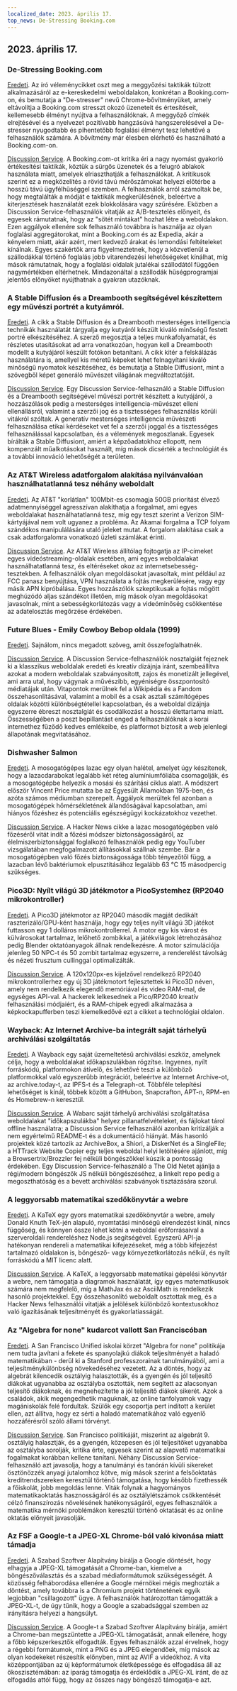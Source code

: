 ```yaml
---
localized_date: 2023. április 17.
top_news: De-Stressing Booking.com
---
```


## 2023. április 17.

### De-Stressing Booking.com

[Eredeti](https://www.alexcharlton.co/projects/booking-com-de-stresser).
Az író véleménycikket oszt meg a meggyőzési taktikák túlzott alkalmazásáról az e-kereskedelmi weboldalakon, konkrétan a Booking.com-on, és bemutatja a "De-stresser" nevű Chrome-bővítményüket, amely eltávolítja a Booking.com stresszt okozó üzeneteit és értesítéseit, kellemesebb élményt nyújtva a felhasználóknak. A meggyőző címkék elrejtésével és a nyelvezet pozitívabb hangzásúvá hangszerelésével a De-stresser nyugodtabb és pihentetőbb foglalási élményt tesz lehetővé a felhasználók számára. A bővítmény már élesben elérhető és használható a Booking.com-on.

[Discussion Service](http://news.ycombinator.com/item?id=35590734).
A Booking.com-ot kritika éri a nagy nyomást gyakorló értékesítési taktikák, köztük a sürgős üzenetek és a felugró ablakok használata miatt, amelyek elriaszthatják a felhasználókat. A kritikusok szerint ez a megközelítés a rövid távú mérőszámokat helyezi előtérbe a hosszú távú ügyfélhűséggel szemben. A felhasználók arról számoltak be, hogy megtalálták a módját e taktikák megkerülésének, beleértve a kiterjesztések használatát ezek blokkolására vagy szűrésére. Eközben a Discussion Service-felhasználók vitatják az A/B-tesztelés előnyeit, és egyesek rámutatnak, hogy az "sötét mintákat" hozhat létre a weboldalakon. Ezen aggályok ellenére sok felhasználó továbbra is használja az olyan foglalási aggregátorokat, mint a Booking.com és az Expedia, akár a kényelem miatt, akár azért, mert kedvező árakat és lemondási feltételeket kínálnak. Egyes szakértők arra figyelmeztetnek, hogy a közvetlenül a szállodákkal történő foglalás jobb vitarendezési lehetőségeket kínálhat, míg mások rámutatnak, hogy a foglalási oldalak jutalékai szállodától függően nagymértékben eltérhetnek. Mindazonáltal a szállodák hűségprogramjai jelentős előnyöket nyújthatnak a gyakran utazóknak.

### A Stable Diffusion és a Dreambooth segítségével készítettem egy művészi portrét a kutyámról.

[Eredeti](https://www.shruggingface.com/blog/how-i-used-stable-diffusion-and-dreambooth-to-create-a-painted-portrait-of-my-dog).
A cikk a Stable Diffusion és a Dreambooth mesterséges intelligencia technikák használatát tárgyalja egy kutyáról készült kiváló minőségű festett portré elkészítéséhez. A szerző megosztja a teljes munkafolyamatát, és részletes utasításokat ad arra vonatkozóan, hogyan kell a Dreambooth modellt a kutyájáról készült fotókon betanítani. A cikk kitér a felskálázás használatára is, amellyel kis méretű képeket lehet felnagyítani kiváló minőségű nyomatok készítéséhez, és bemutatja a Stable Diffusiont, mint a szövegből képet generáló művészet világának megváltoztatóját.

[Discussion Service](http://news.ycombinator.com/item?id=35592847).
Egy Discussion Service-felhasználó a Stable Diffusion és a Dreambooth segítségével művészi portrét készített a kutyájáról, a hozzászólások pedig a mesterséges intelligencia-művészet elleni ellenállásról, valamint a szerzői jog és a tisztességes felhasználás körüli vitákról szóltak. A generatív mesterséges intelligencia művészeti felhasználása etikai kérdéseket vet fel a szerzői joggal és a tisztességes felhasználással kapcsolatban, és a vélemények megoszlanak. Egyesek bírálták a Stable Diffusiont, amiért a képzőadatokhoz ellopott, nem kompenzált műalkotásokat használt, míg mások dicsérték a technológiát és a további innováció lehetőségét a területen.

### Az AT&T Wireless adatforgalom alakítása nyilvánvalóan használhatatlanná tesz néhány weboldalt

[Eredeti](https://adriano.fyi/post/2023/2023-04-16-att-traffic-shaping-makes-websites-unusable/).
Az AT&T "korlátlan" 100Mbit-es csomagja 50GB prioritást élvező adatmennyiséggel agresszívan alakíthatja a forgalmat, ami egyes weboldalakat használhatatlanná tesz, míg egy teszt szerint a Verizon SIM-kártyájával nem volt ugyanez a probléma. Az Akamai forgalma a TCP folyam szándékos manipulálására utaló jeleket mutat. A forgalom alakítása csak a csak adatforgalomra vonatkozó üzleti számlákat érinti.

[Discussion Service](http://news.ycombinator.com/item?id=35592607).
Az AT&T Wireless állítólag fojtogatja az IP-címeket egyes videóstreaming-oldalak esetében, ami egyes weboldalakat használhatatlanná tesz, és eltéréseket okoz az internetsebesség-tesztekben. A felhasználók olyan megoldásokat javasoltak, mint például az FCC panasz benyújtása, VPN használata a fojtás megkerülésére, vagy egy másik APN kipróbálása. Egyes hozzászólók szkeptikusak a fojtás mögött meghúzódó aljas szándékot illetően, míg mások olyan megoldásokat javasolnak, mint a sebességkorlátozás vagy a videóminőség csökkentése az adatelosztás megőrzése érdekében.

### Future Blues - Emily Cowboy Bebop oldala (1999)

[Eredeti](https://futureblues.com/).
Sajnálom, nincs megadott szöveg, amit összefoglalhatnék.

[Discussion Service](http://news.ycombinator.com/item?id=35589124).
A Discussion Service-felhasználók nosztalgiát fejeznek ki a klasszikus weboldalak eredeti és kreatív dizájnja iránt, szembeállítva azokat a modern weboldalak szabványosított, zajos és monetizált jellegével, ami arra utal, hogy vágynak a művészibb, egyéniségre összpontosító médiatájak után. Vitapontok merülnek fel a Wikipédia és a Fandom összehasonlításával, valamint a mobil és a csak asztali számítógépes oldalak közötti különbségtétellel kapcsolatban, és a weboldal dizájnja egyszerre ébreszt nosztalgiát és csodálkozást a hosszú élettartama miatt. Összességében a poszt bepillantást enged a felhasználóknak a korai internethez fűződő kedves emlékeibe, és platformot biztosít a web jelenlegi állapotának megvitatásához.

### Dishwasher Salmon

[Eredeti](https://en.wikipedia.org/wiki/Dishwasher_salmon).
A mosogatógépes lazac egy olyan halétel, amelyet úgy készítenek, hogy a lazacdarabokat legalább két réteg alumíniumfóliába csomagolják, és a mosogatógépbe helyezik a mosási és szárítási ciklus alatt. A módszert először Vincent Price mutatta be az Egyesült Államokban 1975-ben, és azóta számos médiumban szerepelt. Aggályok merültek fel azonban a mosogatógépek hőmérsékletének állandóságával kapcsolatban, ami hiányos főzéshez és potenciális egészségügyi kockázatokhoz vezethet.

[Discussion Service](http://news.ycombinator.com/item?id=35586683).
A Hacker News cikke a lazac mosogatógépben való főzéséről vitát indít a főzési módszer biztonságosságáról, az élelmiszerbiztonsággal foglalkozó felhasználók pedig egy YouTuber vizsgálatában megfogalmazott állításokkal szállnak szembe. Bár a mosogatógépben való főzés biztonságossága több tényezőtől függ, a lazacban lévő baktériumok elpusztításához legalább 63 °C 15 másodpercig szükséges.

### Pico3D: Nyílt világú 3D játékmotor a PicoSystemhez (RP2040 mikrokontroller)

[Eredeti](https://github.com/bernhardstrobl/Pico3D).
A Pico3D játékmotor az RP2040 második magját dedikált raszterizáló/GPU-ként használja, hogy egy teljes nyílt világú 3D játékot futtasson egy 1 dolláros mikrokontrollerrel. A motor egy kis várost és külvárosokat tartalmaz, lelőhető zombikkal, a játékvilágok létrehozásához pedig Blender oktatóanyagok állnak rendelkezésre. A motor szimulációja jelenleg 50 NPC-t és 50 zombit tartalmaz egyszerre, a renderelést távolság és nézeti frusztum cullinggal optimalizálták.

[Discussion Service](http://news.ycombinator.com/item?id=35589172).
A 120x120px-es kijelzővel rendelkező RP2040 mikrokontrollerhez egy új 3D játékmotort fejlesztettek ki Pico3D néven, amely nem rendelkezik elegendő memóriával és video RAM-mal, de egységes API-val. A hackerek lelkesednek a Pico/RP2040 kreatív felhasználási módjaiért, és a RAM-chipek egyedi alkalmazása a képkockapufferben teszi kiemelkedővé ezt a cikket a technológiai oldalon.

### Wayback: Az Internet Archive-ba integrált saját tárhelyű archiválási szolgáltatás

[Eredeti](https://github.com/wabarc/wayback).
A Wayback egy saját üzemeltetésű archiválási eszköz, amelynek célja, hogy a weboldalakat időkapszulákban rögzítse. Ingyenes, nyílt forráskódú, platformokon átívelő, és lehetővé teszi a különböző platformokkal való egyszerűbb integrációt, beleértve az Internet Archive-ot, az archive.today-t, az IPFS-t és a Telegraph-ot. Többféle telepítési lehetőséget is kínál, többek között a GitHubon, Snapcrafton, APT-n, RPM-en és Homebrew-n keresztül.

[Discussion Service](http://news.ycombinator.com/item?id=35586845).
A Wabarc saját tárhelyű archiválási szolgáltatása weboldalakat "időkapszulákba" helyez pillanatfelvételeket, és fájlokat tárol offline használatra; a Discussion Service felhasználói azonban kritizálják a nem egyértelmű README-t és a dokumentáció hiányát. Más hasonló projektek közé tartozik az ArchiveBox, a Shiori, a DiskerNet és a SingleFile; a HTTrack Website Copier egy teljes weboldal helyi letöltésére ajánlott, míg a Browsertrix/Brozzler fej nélküli böngészőkkel kúszik a pontosság érdekében. Egy Discussion Service-felhasználó a The Old Netet ajánlja a régi/modern böngészők JS nélküli böngészéséhez, a linkelt repo pedig a megoszthatóság és a bevett archiválási szabványok tisztázására szorul.

### A leggyorsabb matematikai szedőkönyvtár a webre

[Eredeti](https://katex.org/).
A KaTeX egy gyors matematikai szedőkönyvtár a webre, amely Donald Knuth TeX-jén alapuló, nyomtatási minőségű elrendezést kínál, nincs függőség, és könnyen össze lehet kötni a weboldal erőforrásaival a szerveroldali rendereléshez Node.js segítségével. Egyszerű API-ja hatékonyan rendereli a matematikai kifejezéseket, még a több kifejezést tartalmazó oldalakon is, böngésző- vagy környezetkorlátozás nélkül, és nyílt forráskódú a MIT licenc alatt.

[Discussion Service](http://news.ycombinator.com/item?id=35588985).
A KaTeX, a leggyorsabb matematikai gépelési könyvtár a webre, nem támogatja a diagramok használatát, így egyes matematikusok számára nem megfelelő, míg a MathJax és az AsciiMath is rendelkezik hasonló projektekkel. Egy összehasonlító weboldalt osztottak meg, és a Hacker News felhasználói vitatják a jelölések különböző kontextusokhoz való igazításának teljesítményét és gyakorlatiasságát.

### Az "Algebra for none" kudarcot vallott San Franciscóban

[Eredeti](https://www.joannejacobs.com/post/algebra-for-none-fails-in-san-francisco).
A San Francisco Unified iskolai körzet "Algebra for none" politikája nem tudta javítani a fekete és spanyolajkú diákok teljesítményét a haladó matematikában - derül ki a Stanford professzorainak tanulmányából, ami a teljesítménykülönbség növekedéséhez vezetett. Az a döntés, hogy az algebrát kilencedik osztályig halasztották, és a gyengén és jól teljesítő diákokat ugyanabba az osztályba osztották, nem segített az alacsonyan teljesítő diákoknak, és megnehezítette a jól teljesítő diákok sikerét. Azok a családok, akik megengedhetik maguknak, az online tanfolyamok vagy magániskolák felé fordultak. Szülők egy csoportja pert indított a kerület ellen, azt állítva, hogy ez sérti a haladó matematikához való egyenlő hozzáférésről szóló állami törvényt.

[Discussion Service](http://news.ycombinator.com/item?id=35595026).
San Francisco politikáját, miszerint az algebrát 9. osztályig halasztják, és a gyengén, közepesen és jól teljesítőket ugyanabba az osztályba sorolják, kritika érte, egyesek szerint az alapvető matematikai fogalmakat korábban kellene tanítani. Néhány Discussion Service-felhasználó azt javasolja, hogy a tanulmányi és tanórán kívüli sikereket ösztönözzék anyagi jutalomhoz kötve, míg mások szerint a felsőoktatás kreditrendszereken keresztül történő támogatása, hogy később fizethessék a főiskolát, jobb megoldás lenne. Viták folynak a hagyományos matematikaoktatás hasznosságáról és az osztálylétszámok csökkentését célzó finanszírozás növelésének hatékonyságáról, egyes felhasználók a matematika mérnöki problémákon keresztül történő oktatását és az online oktatás előnyeit javasolják.

### Az FSF a Google-t a JPEG-XL Chrome-ból való kivonása miatt támadja

[Eredeti](https://www.phoronix.com/news/FSF-Slams-Google-JPEG-XL).
A Szabad Szoftver Alapítvány bírálja a Google döntését, hogy elhagyja a JPEG-XL támogatását a Chrome-ban, kiemelve a böngészőválasztás és a szabad médiaformátumok szükségességét. A közösség felháborodása ellenére a Google mérnökei mégis meghozták a döntést, amely továbbra is a Chromium projekt történetének egyik legjobban "csillagozott" ügye. A felhasználók határozottan támogatták a JPEG-XL-t, de úgy tűnik, hogy a Google a szabadsággal szemben az irányításra helyezi a hangsúlyt.

[Discussion Service](http://news.ycombinator.com/item?id=35589179).
A Google-t a Szabad Szoftver Alapítvány bírálja, amiért a Chrome-ban megszüntette a JPEG-XL támogatását, annak ellenére, hogy a főbb képszerkesztők elfogadták. Egyes felhasználók azzal érvelnek, hogy a régebbi formátumok, mint a PNG és a JPEG elegendőek, míg mások az olyan kodekeket részesítik előnyben, mint az AVIF a videókhoz. A vita középpontjában az új képformátumok életképessége és elfogadása áll az ökoszisztémában: az iparág támogatja és érdeklődik a JPEG-XL iránt, de az elfogadás attól függ, hogy az összes nagy böngésző támogatja-e azt.

